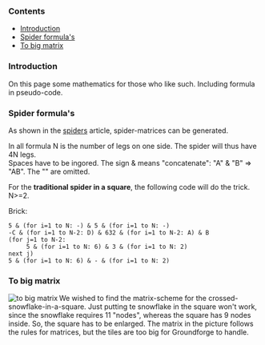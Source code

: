 ### Contents

* [Introduction](#introduction)
* [Spider formula's](#spider-formulas)
* [To big matrix](#to-big-matrix)



### Introduction

On this page some mathematics for those who like such. Including formula in pseudo-code.




### Spider formula's

As shown in the [spiders][spiders-page] article, spider-matrices can be generated. 

In all formula N is the number of legs on one side. The spider will thus have 4N legs.   
Spaces have to be ingored. The sign & means "concatenate": "A" & "B" => "AB". The "" are omitted.

   
For the **traditional spider in a square**, the following code will do the trick. N>=2.

Brick:    
```  
5 & (for i=1 to N: -) & 5 & (for i=1 to N: -)               
-C & (for i=1 to N-2: D) & 632 & (for i=1 to N-2: A) & B              
(for j=1 to N-2:                                                     
     5 & (for i=1 to N: 6) & 3 & (for i=1 to N: 2)                    
next j)                                                          
5 & (for i=1 to N: 6) & - & (for i=1 to N: 2)                 
``` 



### To big matrix


<img alt="to big matrix" align="left" src="images/gf-sn-nott.png"/>
We wished to find the matrix-scheme for the crossed-snowflake-in-a-square. Just putting te snowflake in the square won't work, since the snowflake requires 11 "nodes", whereas the square has 9 nodes inside. So, the square has to be enlarged. The matrix in the picture follows the rules for matrices, but the tiles are too big for Groundforge to handle. 








 



[spiders-page]: Spiders

[to-big-sn]: images/gf-sn-nott.png